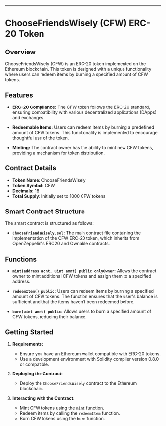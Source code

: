 
---

# ChooseFriendsWisely (CFW) ERC-20 Token

## Overview

ChooseFriendsWisely (CFW) is an ERC-20 token implemented on the Ethereum blockchain. This token is designed with a unique functionality where users can redeem items by burning a specified amount of CFW tokens.

## Features

- **ERC-20 Compliance:** The CFW token follows the ERC-20 standard, ensuring compatibility with various decentralized applications (DApps) and exchanges.
  
- **Redeemable Items:** Users can redeem items by burning a predefined amount of CFW tokens. This functionality is implemented to encourage thoughtful use of the token.

- **Minting:** The contract owner has the ability to mint new CFW tokens, providing a mechanism for token distribution.

## Contract Details

- **Token Name:** ChooseFriendsWisely
- **Token Symbol:** CFW
- **Decimals:** 18
- **Total Supply:** Initially set to 1000 CFW tokens

## Smart Contract Structure

The smart contract is structured as follows:

- **`ChooseFriendsWisely.sol`:** The main contract file containing the implementation of the CFW ERC-20 token, which inherits from OpenZeppelin's ERC20 and Ownable contracts.

## Functions

- **`mint(address acnt, uint amnt) public onlyOwner`:** Allows the contract owner to mint additional CFW tokens and assign them to a specified address.

- **`redeemItem() public`:** Users can redeem items by burning a specified amount of CFW tokens. The function ensures that the user's balance is sufficient and that the items haven't been redeemed before.

- **`burn(uint amnt) public`:** Allows users to burn a specified amount of CFW tokens, reducing their balance.

## Getting Started

1. **Requirements:**
   - Ensure you have an Ethereum wallet compatible with ERC-20 tokens.
   - Use a development environment with Solidity compiler version 0.8.0 or compatible.

2. **Deploying the Contract:**
   - Deploy the `ChooseFriendsWisely` contract to the Ethereum blockchain.

3. **Interacting with the Contract:**
   - Mint CFW tokens using the `mint` function.
   - Redeem items by calling the `redeemItem` function.
   - Burn CFW tokens using the `burn` function.


